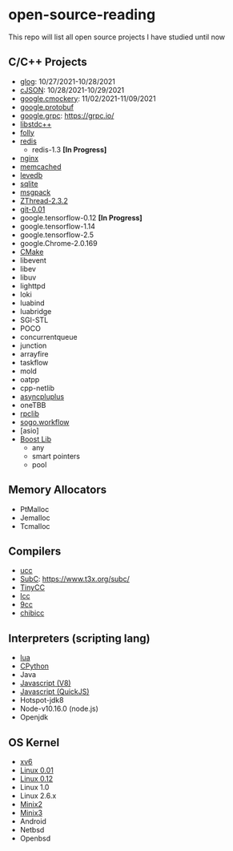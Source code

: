 # open-source-reading
This repo will list all open source projects I have studied until now

## C/C++ Projects
* [glog](https://github.com/google/glog): 10/27/2021-10/28/2021
* [cJSON](https://github.com/DaveGamble/cJSON): 10/28/2021-10/29/2021
* [google.cmockery](https://github.com/google/cmockery): 11/02/2021-11/09/2021
* [google.protobuf](https://github.com/protocolbuffers/protobuf)
* [google.grpc](https://github.com/grpc/grpc): https://grpc.io/
* [libstdc++](https://github.com/gcc-mirror/gcc/tree/master/libstdc%2B%2B-v3)
* [folly](https://github.com/facebook/folly)
* [redis](https://github.com/redis/redis)
    * redis-1.3 **[In Progress]**
* [nginx](https://github.com/nginx/nginx)
* [memcached](https://github.com/memcached/memcached)
* [levedb](https://github.com/google/leveldb)
* [sqlite](https://github.com/sqlite/sqlite)
* [msgpack](https://github.com/msgpack/msgpack)
* [ZThread-2.3.2](http://zthread.sourceforge.net/)
* [git-0.01](https://github.com/zeroli/git-0.01)
* google.tensorflow-0.12  **[In Progress]**
* google.tensorflow-1.14
* google.tensorflow-2.5
* google.Chrome-2.0.169
* [CMake](https://github.com/Kitware/CMake)
* libevent
* libev
* libuv
* lighttpd
* loki
* luabind
* luabridge
* SGI-STL
* POCO
* concurrentqueue
* junction
* arrayfire
* taskflow
* mold
* oatpp
* cpp-netlib
* [asyncpluplus](https://github.com/Amanieu/asyncplusplus)
* oneTBB
* [rpclib](https://github.com/rpclib/rpclib)
* [sogo.workflow](https://github.com/sogou/workflow)
* [asio]
* [Boost Lib](https://github.com/boostorg)
    * any
    * smart pointers
    * pool

## Memory Allocators
* PtMalloc
* Jemalloc
* Tcmalloc

## Compilers
* [ucc](https://github.com/nobled/ucc)
* [SubC](https://github.com/jezze/subc): https://www.t3x.org/subc/
* [TinyCC](https://github.com/TinyCC/tinycc)
* [lcc](https://github.com/drh/lcc)
* [9cc](https://github.com/rui314/9cc)
* [chibicc](https://github.com/rui314/chibicc)

## Interpreters (scripting lang)
* [lua](https://github.com/lua/lua)
* [CPython](https://github.com/python/cpython)
* Java
* [Javascript (V8)](https://v8.dev/)
* [Javascript (QuickJS)](https://bellard.org/quickjs/)
* Hotspot-jdk8
* Node-v10.16.0 (node.js)
* Openjdk

## OS Kernel
* [xv6](https://github.com/mit-pdos/xv6-public)
* [Linux 0.01](https://mirrors.edge.kernel.org/pub/linux/kernel/Historic/)
* [Linux 0.12](https://mirrors.edge.kernel.org/pub/linux/kernel/Historic/old-versions/)
* Linux 1.0
* Linux 2.6.x
* [Minix2](https://github.com/zeroli/old-minix)
* [Minix3](https://github.com/Stichting-MINIX-Research-Foundation/minix)
* Android
* Netbsd
* Openbsd

